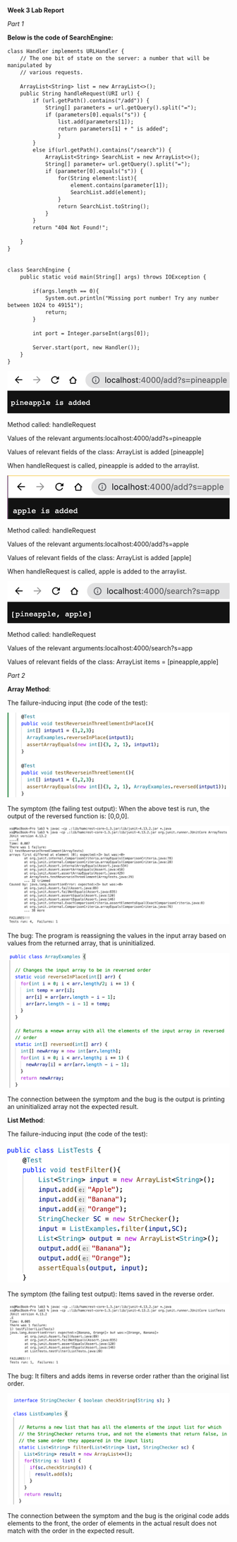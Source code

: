 **Week 3 Lab Report**

*Part 1*

**Below is the code of SearchEngine:**
``` 
class Handler implements URLHandler {
    // The one bit of state on the server: a number that will be manipulated by
    // various requests.

    ArrayList<String> list = new ArrayList<>();
    public String handleRequest(URI url) {
        if (url.getPath().contains("/add")) {
            String[] parameters = url.getQuery().split("=");
            if (parameters[0].equals("s")) {
                list.add(parameters[1]);
                return parameters[1] + " is added";
                }
        }
        else if(url.getPath().contains("/search")) {
            ArrayList<String> SearchList = new ArrayList<>();
            String[] parameter= url.getQuery().split("=");
            if (parameter[0].equals("s")) {
                for(String element:list){
                    element.contains(parameter[1]);
                    SearchList.add(element);
                }
                return SearchList.toString();
            }
        }
        return "404 Not Found!";

    }
}


class SearchEngine {
    public static void main(String[] args) throws IOException {

        if(args.length == 0){
            System.out.println("Missing port number! Try any number between 1024 to 49151");
            return;
        }

        int port = Integer.parseInt(args[0]);

        Server.start(port, new Handler());
    }
}
```
![Image](https://github.com/xzhugeucsd/cse15l-lab-reports/blob/main/lab3/Add1.png)

Method called: handleRequest

Values of the relevant arguments:localhost:4000/add?s=pineapple

Values of relevant fields of the class: ArrayList is added [pineapple]

When handleRequest is called, pineapple is added to the arraylist.

![Image](https://github.com/xzhugeucsd/cse15l-lab-reports/blob/main/lab3/Add2.png)

Method called: handleRequest

Values of the relevant arguments:localhost:4000/add?s=apple

Values of relevant fields of the class: ArrayList is added [apple]

When handleRequest is called, apple is added to the arraylist.

![Image](https://github.com/xzhugeucsd/cse15l-lab-reports/blob/main/lab3/Search.png)

Method called: handleRequest

Values of the relevant arguments:localhost:4000/search?s=app

Values of relevant fields of the class: ArrayList items = [pineapple,apple]

*Part 2*

**Array Method**:

The failure-inducing input (the code of the test):
    
![Image](https://github.com/xzhugeucsd/cse15l-lab-reports/blob/main/lab3/Array%20Test.png)

The symptom (the failing test output): When the above test is run, the output of the reversed function is: [0,0,0].

![Image](https://github.com/xzhugeucsd/cse15l-lab-reports/blob/main/lab3/Array%20Faild%20Test.png)

The bug: The program is reassigning the values in the input array based on values from the returned array, that is uninitialized.

![Image](https://github.com/xzhugeucsd/cse15l-lab-reports/blob/main/lab3/Array%20Fixed%20Code.png)

The connection between the symptom and the bug is the output is printing an uninitialized array not the expected result.

**List Method**:

The failure-inducing input (the code of the test):
  
![Image](https://github.com/xzhugeucsd/cse15l-lab-reports/blob/main/lab3/List%20Test.png)

The symptom (the failing test output): Items saved in the reverse order.
  
![Image](https://github.com/xzhugeucsd/cse15l-lab-reports/blob/main/lab3/List%20Failed%20Test.png)

The bug: It filters and adds items in reverse order rather than the original list order.
  
![Image](https://github.com/xzhugeucsd/cse15l-lab-reports/blob/main/lab3/List%20Fixed%20Test.png)

The connection between the symptom and the bug is the original code adds elements to the front, the order of elements in the actual result does not match with the order in the expected result.
